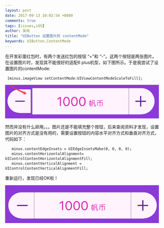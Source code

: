 ```yaml
---
layout: post
date: 2017-09-13 10:02:54 +0800
comments: true
tags: [issues,iOS]
author: 吴尚
title: "UIButton 设置图片的 contentMode"
keywords: UIButton,ContentMode
---
```


在开发彩蛋红包时，有两个发送红包的按钮 “+”和 “-”。这两个按钮是两张图片。在设置图片时，发现其不能很好的适配6 plus机型，如下图所示。于是我尝试了设置图片的contentMode:

```
 [minus.imageView setContentMode:UIViewContentModeScaleToFill]; 
```
    
![](/images/issues/button.png)

然而并没有什么卵用。。。图片还是不能填充整个按钮，后来查阅资料才发现，设置图片的对齐方式是没有用的，需要设置按钮的内容水平对齐方式和垂直对齐方式，代码如下：

```
   minus.contentEdgeInsets = UIEdgeInsetsMake(0, 0, 0, 0);
   minus.contentHorizontalAlignment= UIControlContentHorizontalAlignmentFill;
   minus.contentVerticalAlignment = UIControlContentVerticalAlignmentFill;
``` 

重新运行，发现已经OK啦！ 

![](/images/issues/button2.png)

